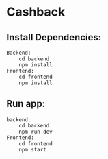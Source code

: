 # Cashback

## Install Dependencies:
    Backend:
        cd backend 
        npm install
    Frontend:
        cd frontend
        npm install

## Run app:
    backend:
        cd backend
        npm run dev
    Frontend:
        cd frontend
        npm start